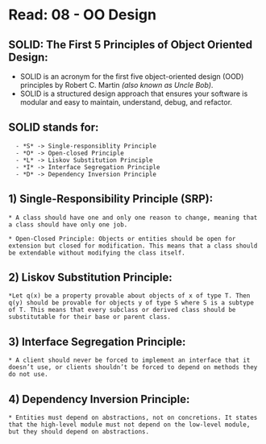# Read: 08 - OO Design

## SOLID: The First 5 Principles of Object Oriented Design:

* SOLID is an acronym for the first five object-oriented design (OOD) principles by Robert C. Martin *(also known as Uncle Bob)*.
* SOLID is a structured design approach that ensures your software is modular and easy to maintain, understand, debug, and refactor.

## SOLID stands for:
      - *S* -> Single-responsiblity Principle
      - *O* -> Open-closed Principle
      - *L* -> Liskov Substitution Principle
      - *I* -> Interface Segregation Principle
      - *D* -> Dependency Inversion Principle


## 1) Single-Responsibility Principle (SRP):
    * A class should have one and only one reason to change, meaning that a class should have only one job.

    * Open-Closed Principle: Objects or entities should be open for extension but closed for modification. This means that a class should be extendable without modifying the class itself.

## 2) Liskov Substitution Principle:

    *Let q(x) be a property provable about objects of x of type T. Then q(y) should be provable for objects y of type S where S is a subtype of T. This means that every subclass or derived class should be substitutable for their base or parent class.

## 3) Interface Segregation Principle:

    * A client should never be forced to implement an interface that it doesn’t use, or clients shouldn’t be forced to depend on methods they do not use.

## 4) Dependency Inversion Principle:

    * Entities must depend on abstractions, not on concretions. It states that the high-level module must not depend on the low-level module, but they should depend on abstractions.
